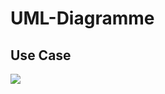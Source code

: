 # UML-Diagramme

## Use Case

![](/WasteWatcherApp/WasteWatcher/WasteWatcherApp/UML/AppDataFlow.svg?raw=true)
